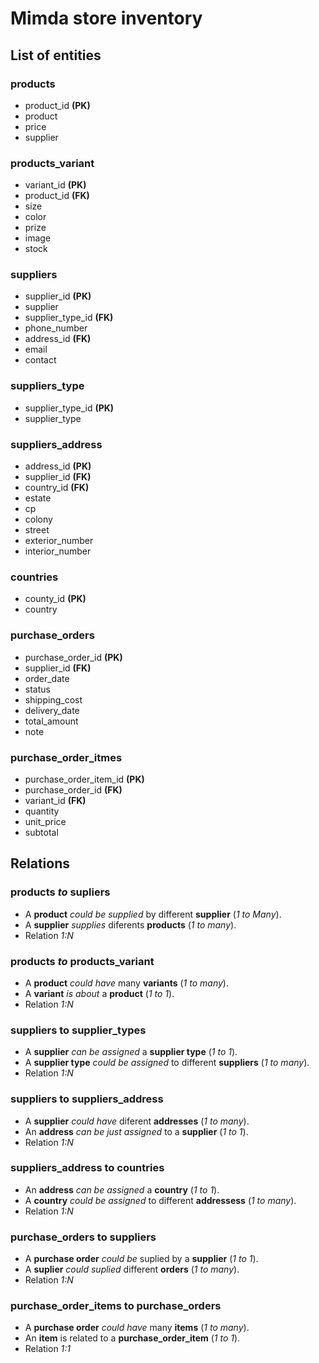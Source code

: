 # Mimda store inventory

## List of entities

### products

- product_id **(PK)**
- product
- price
- supplier

### products_variant

- variant_id **(PK)**
- product_id **(FK)**
- size
- color
- prize
- image
- stock

### suppliers

- supplier_id **(PK)**
- supplier
- supplier_type_id **(FK)**
- phone_number
- address_id **(FK)**
- email
- contact

### suppliers_type

- supplier_type_id **(PK)**
- supplier_type

### suppliers_address

- address_id **(PK)**
- supplier_id **(FK)**
- country_id **(FK)**
- estate
- cp
- colony
- street
- exterior_number
- interior_number

### countries

- county_id **(PK)**
- country

### purchase_orders

- purchase_order_id **(PK)**
- supplier_id **(FK)**
- order_date
- status
- shipping_cost
- delivery_date
- total_amount
- note

### purchase_order_itmes

- purchase_order_item_id **(PK)**
- purchase_order_id **(FK)**
- variant_id **(FK)**
- quantity
- unit_price
- subtotal

## Relations

### products _to_ supliers

- A **product** _could be supplied_ by different **supplier** (_1 to Many_).
- A **supplier** _supplies_ diferents **products** (_1 to many_).
- Relation _1:N_

### products _to_ products_variant

- A **product** _could have_ many **variants** (_1 to many_).
- A **variant** _is about_ a **product** (_1 to 1_).
- Relation _1:N_

### suppliers to supplier_types

- A **supplier** _can be assigned_ a **supplier type** (_1 to 1_).
- A **supplier type** _could be assigned_ to different **suppliers** (_1 to many_).
- Relation _1:N_

### suppliers to suppliers_address

- A **supplier** _could have_ diferent **addresses** (_1 to many_).
- An **address** _can be just assigned_ to a **supplier** (_1 to 1_).
- Relation _1:N_

### suppliers_address to countries

- An **address** _can be assigned_ a **country** (_1 to 1_).
- A **country** _could be assigned_ to different **addressess** (_1 to many_).
- Relation _1:N_

### purchase_orders to suppliers
- A **purchase order** _could be_ suplied by a **supplier** (_1 to 1_).
- A **suplier** _could suplied_ different **orders** (_1 to many_).
- Relation _1:N_

### purchase_order_items to purchase_orders
- A **purchase order** _could have_ many **items** (_1 to many_).
- An **item** is related to a  **purchase_order_item** (_1 to 1_).
- Relation _1:1_

